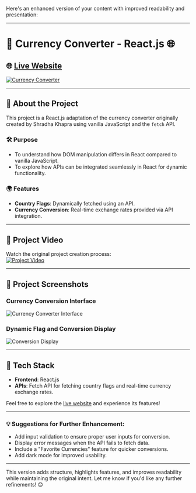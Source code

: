 Here's an enhanced version of your content with improved readability and presentation:  

---

# 💱 Currency Converter - React.js 🌐  

## 🌐 [Live Website](https://currency-converter-react-js-eight.vercel.app/)  
[![Currency Converter](https://img.shields.io/badge/Click_Here-Currency_Converter-blue)](https://currency-converter-react-js-eight.vercel.app/)  

---

## 🚀 About the Project  
This project is a React.js adaptation of the currency converter originally created by Shradha Khapra using vanilla JavaScript and the `fetch` API.  

### 🛠 Purpose  
- To understand how DOM manipulation differs in React compared to vanilla JavaScript.  
- To explore how APIs can be integrated seamlessly in React for dynamic functionality.  

### 🌍 Features  
- **Country Flags**: Dynamically fetched using an API.  
- **Currency Conversion**: Real-time exchange rates provided via API integration.  

---

## 🎥 Project Video  
Watch the original project creation process:  
[![Project Video](https://img.shields.io/badge/Click_Here-Project_Video-blue)](https://www.youtube.com/watch?v=CyGodpqcid4&t=3983s&pp=ygUOc2hyYWRoYSBraGFwcmE%3D)  

---

## 📸 Project Screenshots  

### Currency Conversion Interface  
![Currency Converter Interface](https://github.com/skp3214/currency-converter-ReactJs/assets/95349420/dda98f84-f4b0-4cbb-9808-1a96811fd74b)  

### Dynamic Flag and Conversion Display  
![Conversion Display](https://github.com/skp3214/currency-converter-ReactJs/assets/95349420/3bfbb14a-db11-40e0-a854-7b404e316432)  

---

## 🔧 Tech Stack  
- **Frontend**: React.js  
- **APIs**: Fetch API for fetching country flags and real-time currency exchange rates.  

Feel free to explore the [live website](https://currency-converter-react-js-eight.vercel.app/) and experience its features!  

---  

### 💡 Suggestions for Further Enhancement:  
- Add input validation to ensure proper user inputs for conversion.  
- Display error messages when the API fails to fetch data.  
- Include a "Favorite Currencies" feature for quicker conversions.  
- Add dark mode for improved usability.  

---  

This version adds structure, highlights features, and improves readability while maintaining the original intent. Let me know if you'd like any further refinements! 😊
